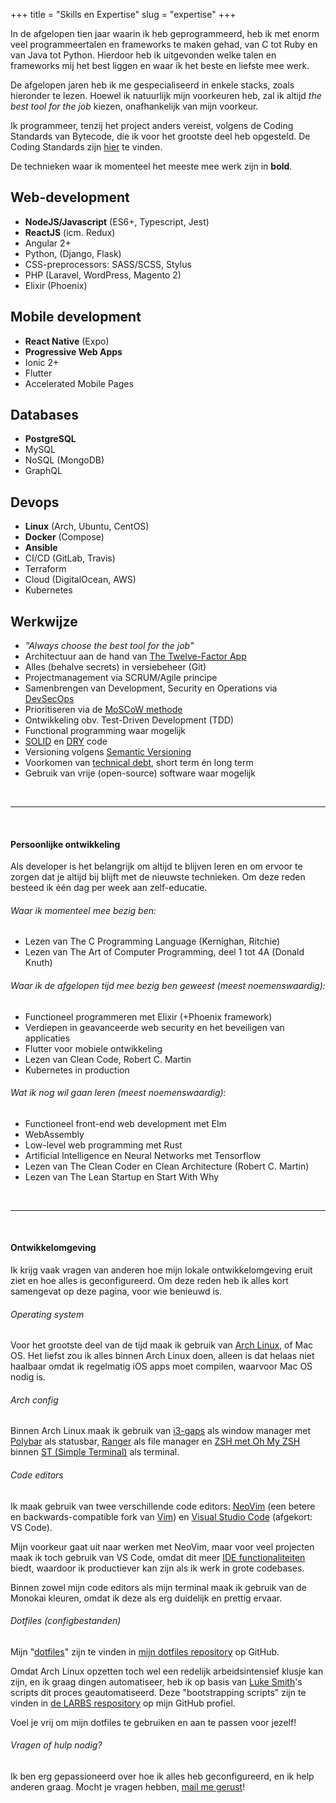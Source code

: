 +++
title = "Skills en Expertise"
slug = "expertise"
+++

In de afgelopen tien jaar waarin ik heb geprogrammeerd, heb ik met enorm veel programmeertalen en frameworks te maken gehad, van C tot Ruby en van Java tot Python. Hierdoor heb ik uitgevonden welke talen en frameworks mij het best liggen en waar ik het beste en liefste mee werk.

De afgelopen jaren heb ik me gespecialiseerd in enkele stacks, zoals hieronder te lezen. Hoewel ik natuurlijk mijn voorkeuren heb, zal ik altijd _the best tool for the job_ kiezen, onafhankelijk van mijn voorkeur.

Ik programmeer, tenzij het project anders vereist, volgens de Coding Standards van Bytecode, die ik voor het grootste deel heb opgesteld. De Coding Standards zijn [hier](https://github.com/BytecodeBV/Coding-Standards) te vinden.

De technieken waar ik momenteel het meeste mee werk zijn in **bold**.

## Web-development

* **NodeJS/Javascript** (ES6+, Typescript, Jest)
* **ReactJS** (icm. Redux)
* Angular 2+
* Python, (Django, Flask)
* CSS-preprocessors: SASS/SCSS, Stylus
* PHP (Laravel, WordPress, Magento 2)
* Elixir (Phoenix)

## Mobile development

* **React Native** (Expo)
* **Progressive Web Apps**
* Ionic 2+
* Flutter
* Accelerated Mobile Pages

## Databases

* **PostgreSQL**
* MySQL
* NoSQL (MongoDB)
* GraphQL

## Devops

* **Linux** (Arch, Ubuntu, CentOS)
* **Docker** (Compose)
* **Ansible**
* CI/CD (GitLab, Travis)
* Terraform
* Cloud (DigitalOcean, AWS)
* Kubernetes

## Werkwijze

* *"Always choose the best tool for the job"*
* Architectuur aan de hand van [The Twelve-Factor App](https://12factor.net/)
* Alles (behalve secrets) in versiebeheer (Git)
* Projectmanagement via SCRUM/Agile principe
* Samenbrengen van Development, Security en Operations via [DevSecOps](https://www.devsecops.org/)
* Prioritiseren via de [MoSCoW methode](https://en.wikipedia.org/wiki/MoSCoW_method)
* Ontwikkeling obv. Test-Driven Development (TDD)
* Functional programming waar mogelijk
* [SOLID](https://en.wikipedia.org/wiki/SOLID) en [DRY](https://en.wikipedia.org/wiki/Don%27t_repeat_yourself) code
* Versioning volgens [Semantic Versioning](https://semver.org/)
* Voorkomen van [technical debt](https://en.wikipedia.org/wiki/Technical_debt), short term én long term
* Gebruik van vrije (open-source) software waar mogelijk

<br>
<hr>
<br>

#### Persoonlijke ontwikkeling

Als developer is het belangrijk om altijd te blijven leren en om ervoor te zorgen dat je altijd bij blijft met de nieuwste technieken. Om deze reden besteed ik één dag per week aan zelf-educatie.

###### Waar ik momenteel mee bezig ben:

* Lezen van The C Programming Language (Kernighan, Ritchie)
* Lezen van The Art of Computer Programming, deel 1 tot 4A (Donald Knuth)

###### Waar ik de afgelopen tijd mee bezig ben geweest (meest noemenswaardig):

* Functioneel programmeren met Elixir (+Phoenix framework)
* Verdiepen in geavanceerde web security en het beveiligen van applicaties
* Flutter voor mobiele ontwikkeling
* Lezen van Clean Code, Robert C. Martin
* Kubernetes in production

###### Wat ik nog wil gaan leren (meest noemenswaardig):

* Functioneel front-end web development met Elm
* WebAssembly
* Low-level web programming met Rust
* Artificial Intelligence en Neural Networks met Tensorflow
* Lezen van The Clean Coder en Clean Architecture (Robert C. Martin)
* Lezen van The Lean Startup en Start With Why

<br>
<hr>
<br>

#### Ontwikkelomgeving

Ik krijg vaak vragen van anderen hoe mijn lokale ontwikkelomgeving eruit ziet en hoe alles is geconfigureerd. Om deze reden heb ik alles kort samengevat op deze pagina, voor wie benieuwd is.

###### Operating system

Voor het grootste deel van de tijd maak ik gebruik van [Arch Linux](https://www.archlinux.org/), of Mac OS. Het liefst zou ik alles binnen Arch Linux doen, alleen is dat helaas niet haalbaar omdat ik regelmatig iOS apps moet compilen, waarvoor Mac OS nodig is.

###### Arch config

Binnen Arch Linux maak ik gebruik van [i3-gaps](https://github.com/Airblader/i3) als window manager met [Polybar](https://github.com/jaagr/polybas) als statusbar,
[Ranger](https://github.com/ranger/ranger) als file manager en
[ZSH met Oh My ZSH](https://ohmyz.sh/) binnen [ST (Simple Terminal)](https://st.suckless.org/) als terminal.

###### Code editors

Ik maak gebruik van twee verschillende code editors: [NeoVim](https://github.com/neovim/neovim) (een betere en backwards-compatible fork van [Vim](https://www.vim.org/)) en [Visual Studio Code](https://github.com/Microsoft/vscode) (afgekort: VS Code).

Mijn voorkeur gaat uit naar werken met NeoVim, maar voor veel projecten maak ik toch gebruik van VS Code, omdat dit meer [IDE functionaliteiten](https://en.wikipedia.org/wiki/Integrated_development_environment) biedt, waardoor ik productiever kan zijn als ik werk in grote codebases.

Binnen zowel mijn code editors als mijn terminal maak ik gebruik van de Monokai kleuren, omdat ik deze als erg duidelijk en prettig ervaar.

###### Dotfiles (configbestanden)

Mijn "[dotfiles](https://www.quora.com/What-are-dotfiles)" zijn te vinden in [mijn dotfiles repository](https://github.com/lucianonooijen/dotfiles) op GitHub.

Omdat Arch Linux opzetten toch wel een redelijk arbeidsintensief klusje kan zijn, en ik graag dingen automatiseer, heb ik op basis van [Luke Smith](https://lukesmith.xyz)'s scripts dit proces geautomatiseerd. Deze "bootstrapping scripts" zijn te vinden in [de LARBS respository](https://github.com/lucianonooijen/LARBS) op mijn GitHub profiel.

Voel je vrij om mijn dotfiles te gebruiken en aan te passen voor jezelf!

###### Vragen of hulp nodig?

Ik ben erg gepassioneerd over hoe ik alles heb geconfigureerd, en ik help anderen graag. Mocht je vragen hebben, [mail me gerust](mailto:luciano@bytecode.nl)!


